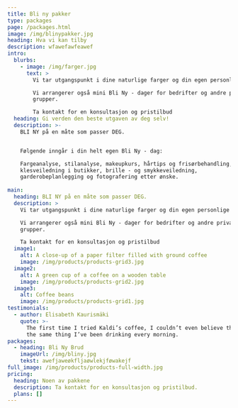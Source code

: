 ```yaml
---
title: Bli ny pakker
type: packages
page: /packages.html
image: /img/blinypakker.jpg
heading: Hva vi kan tilby
description: wfawefawfeawef
intro:
  blurbs:
    - image: /img/farger.jpg
      text: >
        Vi tar utgangspunkt i dine naturlige farger og din egen personlige stil.

        Vi arrangerer også mini Bli Ny - dager for bedrifter og andre private
        grupper.

        Ta kontakt for en konsultasjon og pristilbud
  heading: Gi verden den beste utgaven av deg selv!
  description: >-
    BLI NY på en måte som passer DEG.


    Følgende inngår i din helt egen Bli Ny - dag:

    Fargeanalyse, stilanalyse, makeupkurs, hårtips og frisørbehandling,
    klesveiledning i butikker, brille - og smykkeveiledning,
    garderobeplanlegging og fotografering etter ønske.
     
main:
  heading: BLI NY på en måte som passer DEG.
  description: >
    Vi tar utgangspunkt i dine naturlige farger og din egen personlige stil.

    Vi arrangerer også mini Bli Ny - dager for bedrifter og andre private
    grupper.

    Ta kontakt for en konsultasjon og pristilbud
  image1:
    alt: A close-up of a paper filter filled with ground coffee
    image: /img/products/products-grid3.jpg
  image2:
    alt: A green cup of a coffee on a wooden table
    image: /img/products/products-grid2.jpg
  image3:
    alt: Coffee beans
    image: /img/products/products-grid1.jpg
testimonials:
  - author: Elisabeth Kaurismäki
    quote: >-
      The first time I tried Kaldi’s coffee, I couldn’t even believe that was
      the same thing I’ve been drinking every morning.
packages:
  - heading: Bli Ny Brud
    imageUrl: /img/bliny.jpg
    tekst: awefjaweøkfljaøwlekjføwakejf
full_image: /img/products/products-full-width.jpg
pricing:
  heading: Noen av pakkene
  description: Ta kontakt for en konsultasjon og pristilbud.
  plans: []
---
```

















